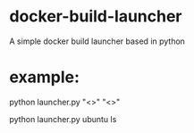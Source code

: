 # docker-build-launcher
A simple docker build launcher based in python

# example:

python launcher.py "<<image>>" "<<command>>"
  
python launcher.py ubuntu ls

